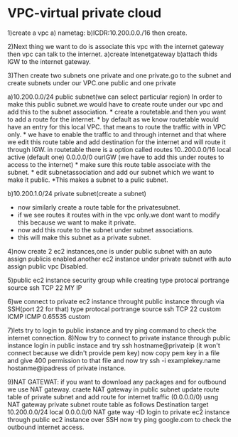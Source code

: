 # VPC-virtual private cloud
1)create a vpc
  a) nametag:
  b)ICDR:10.200.0.0./16 then create.
  
2)Next thing we want to do is associate this vpc with the internet gateway then vpc can talk to the internet.
  a)create Intenetgateway
  b)attach thids IGW to the internet gateway.
  
3)Then create two subnets one private and one private.go to the subnet and create subnets under our VPC.one public and one private

  a)10.200.0.0/24 public subnet(we can select particular region)
    In order to make this public subnet.we would have to create route under our vpc and add this to the subnet association.
    * create a routetable.and then you want to add a route for the internet.
    * by default as we know routetable  would have an entry for this local VPC. that means to route the traffic with in VPC only.
    * we have to enable the traffic to and through internet and that where we edit this route table and add destination for the internet and will route it through IGW. 
       in routetable there is a option called routes
       10..200.0.0/16     local    active (default one)
       0.0.0.0/0         ourIGW   (we have to add this under routes to access to the internet)
    * make sure this route table associate with the subnet.
    * edit subnetassociation and add our subnet which we want to make it public.
    *This makes a subnet to a pulic subnet.  
    
  b)10.200.1.0/24 private subnet(create a subnet)
   * now similarly  create a route table for the privatesubnet.
   * if we see routes it routes with in the vpc only.we dont want to modify this because we want to make it private.
   * now add this route to the subnet under subnet associations.
   * this will make this subnet as a private subnet.

4)now create 2 ec2 instances,one is under public subnet with an auto assign publicis enabled.another ec2 instance under private subnet with auto assign public vpc Disabled.

5)public ec2 instance security group while creating 
  type        protocal             portrange          source
  ssh          TCP                  22                MY IP  
  
6)we connect to private ec2 instance throught public instance through via SSH(port 22 for that)
    type        protocal             portrange          source
     ssh          TCP                  22               custom 
     ICMP         ICMP               0.65535            custom
     
 7)lets try to login to public instance.and try ping command to check the internet connection.
 8)Now try to connect to private instance through public instance
  login in public instace and try ssh hostname@privateip  (it won't connect because we didn't provide pem key)
  now copy pem key in a file and give 400 permission to that file and now try 
  ssh -i examplekey.name hostanme@ipadress of private instance.
  
  9)NAT GATEWAT:
  if you want to download any packages and for outbound we use NAT gateway.
  craete NAT gateway in public subnet
  update route table of private subnet and add route for internet traffic (0.0.0.0/0) usng NAT gateway
  private subnet route table as follows
  Destination     target
  10.200.0.0/24   local
  0.0.0.0/0       NAT gate way -ID
  login to private ec2 instance through public ec2 instance over SSH
  now try ping google.com to check the outbound internet access.
  
    
